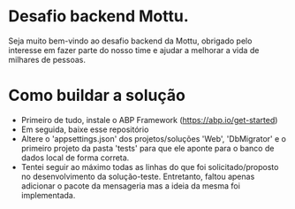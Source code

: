 # Desafio backend Mottu.
Seja muito bem-vindo ao desafio backend da Mottu, obrigado pelo interesse em fazer parte do nosso time e ajudar a melhorar a vida de milhares de pessoas.

# Como buildar a solução
- Primeiro de tudo, instale o ABP Framework (https://abp.io/get-started)
- Em seguida, baixe esse repositório
- Altere o 'appsettings.json' dos projetos/soluções 'Web', 'DbMigrator' e o primeiro projeto da pasta 'tests' para que ele aponte para o banco de dados local de forma correta. 
- Tentei seguir ao máximo todas as linhas do que foi solicitado/proposto no desenvolvimento da solução-teste. Entretanto, faltou apenas adicionar o pacote da mensageria mas a ideia da mesma foi implementada.